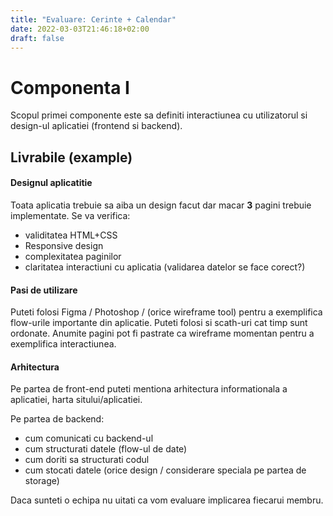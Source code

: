 ```yaml
---
title: "Evaluare: Cerinte + Calendar"
date: 2022-03-03T21:46:18+02:00
draft: false
---
```



# Componenta I

Scopul primei componente este sa definiti interactiunea cu utilizatorul si design-ul aplicatiei (frontend si backend).

## Livrabile (example)


#### Designul aplicatitie

Toata aplicatia trebuie sa aiba un design facut dar macar **3** pagini trebuie implementate. Se va verifica:

* validitatea HTML+CSS
* Responsive design
* complexitatea paginilor
* claritatea interactiuni cu aplicatia (validarea datelor se face corect?)


#### Pasi de utilizare

Puteti folosi Figma / Photoshop / (orice wireframe tool) pentru a exemplifica flow-urile importante din aplicatie. Puteti folosi si scath-uri cat timp sunt ordonate.
Anumite pagini pot fi pastrate ca wireframe momentan pentru a exemplifica interactiunea.

#### Arhitectura

Pe partea de front-end puteti mentiona arhitectura informationala a aplicatiei, harta sitului/aplicatiei.

Pe partea de backend:

* cum comunicati cu backend-ul
* cum structurati datele (flow-ul de date)
* cum doriti sa structurati codul
* cum stocati datele (orice design / considerare speciala pe partea de storage)

Daca sunteti o echipa nu uitati ca vom evaluare implicarea fiecarui membru.
